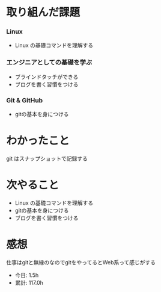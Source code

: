 # 取り組んだ課題
### Linux
* Linux の基礎コマンドを理解する
### エンジニアとしての基礎を学ぶ
* ブラインドタッチができる
* ブログを書く習慣をつける
### Git & GitHub
* gitの基本を身につける
# わかったこと
git はスナップショットで記録する
# 次やること
* Linux の基礎コマンドを理解する
* gitの基本を身につける
* ブログを書く習慣をつける
# 感想
仕事はgitと無縁のなのでgitをやってるとWeb系って感じがする
* 今日: 1.5h
* 累計: 117.0h
